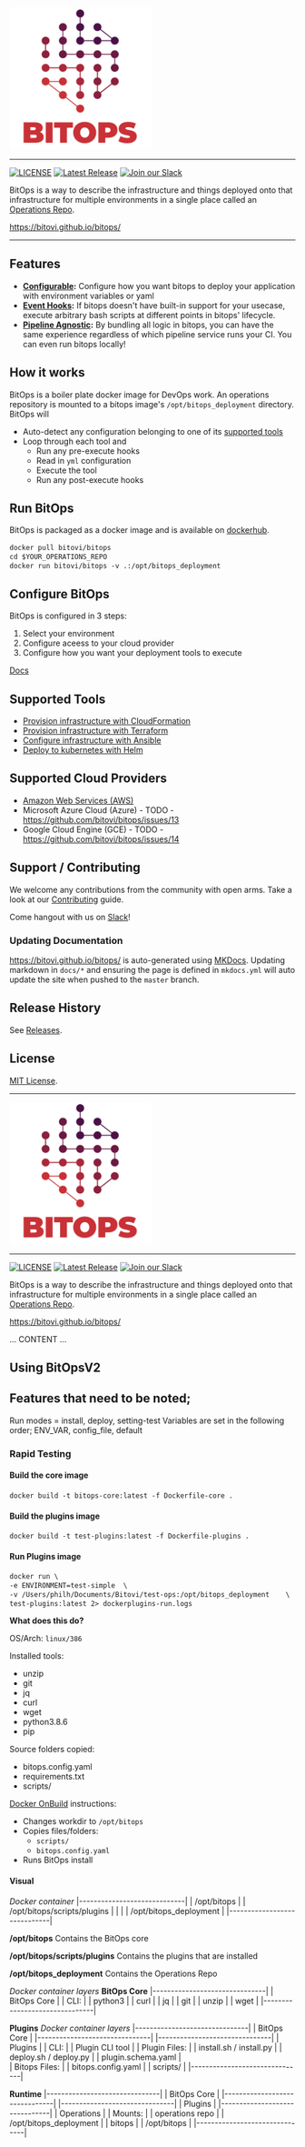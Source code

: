 [<img src="docs/assets/images/logo/Bitops(RGB)_L2_Full_4C.png" width="250"/>](docs/assets/images/logo/Bitops(RGB)_L2_Full_4C.png)

---------------------

[![LICENSE](https://img.shields.io/badge/license-MIT-green)](LICENSE.md)
[![Latest Release](https://img.shields.io/github/v/release/bitovi/bitops)](https://github.com/bitovi/bitops/releases)
[![Join our Slack](https://img.shields.io/badge/slack-join%20chat-611f69.svg)](https://www.bitovi.com/community/slack?utm_source=badge&utm_medium=badge&utm_campaign=pr-badge&utm_content=badge)

BitOps is a way to describe the infrastructure and things deployed onto that infrastructure for multiple environments in a single place called an [Operations Repo](docs/operations-repo-structure.md).

https://bitovi.github.io/bitops/

---------------------

## Features

* **[Configurable](docs/configuration-base.md):** Configure how you want bitops to deploy your application with environment variables or yaml
* **[Event Hooks](docs/lifecycle.md):** If bitops doesn't have built-in support for your usecase, execute arbitrary bash scripts at different points in bitops' lifecycle.
* **[Pipeline Agnostic](docs/examples.md):** By bundling all logic in bitops, you can have the same experience regardless of which pipeline service runs your CI. You can even run bitops locally!

## How it works

BitOps is a boiler plate docker image for DevOps work. An operations repository is mounted to a bitops image's `/opt/bitops_deployment` directory. BitOps will

* Auto-detect any configuration belonging to one of its [supported tools](#supported-tools)
* Loop through each tool and
  * Run any pre-execute hooks
  * Read in `yml` configuration
  * Execute the tool
  * Run any post-execute hooks

## Run BitOps
BitOps is packaged as a docker image and is available on [dockerhub](https://hub.docker.com/r/bitovi/bitops).
```
docker pull bitovi/bitops
cd $YOUR_OPERATIONS_REPO
docker run bitovi/bitops -v .:/opt/bitops_deployment
```

## Configure BitOps

BitOps is configured in 3 steps:

1. Select your environment
2. Configure aceess to your cloud provider
3. Configure how you want your deployment tools to execute

[Docs](docs/configuration-base.md)

## Supported Tools
* [Provision infrastructure with CloudFormation](docs/tool-configuration/configuration-cloudformation.md)
* [Provision infrastructure with Terraform](docs/tool-configuration/configuration-terraform.md)
* [Configure infrastructure with Ansible](docs/tool-configuration/configuration-ansible.md)
* [Deploy to kubernetes with Helm](docs/tool-configuration/configuration-helm.md)

## Supported Cloud Providers

* [Amazon Web Services (AWS)](docs/cloud-configuration/configuration-aws.md)
* Microsoft Azure Cloud (Azure) - TODO - https://github.com/bitovi/bitops/issues/13
* Google Cloud Engine (GCE) - TODO - https://github.com/bitovi/bitops/issues/14

## Support / Contributing

We welcome any contributions from the community with open arms. Take a look at our [Contributing](docs/contributing/contributing.md) guide.

Come hangout with us on [Slack](https://www.bitovi.com/community/slack)!

### Updating Documentation

https://bitovi.github.io/bitops/ is auto-generated using [MKDocs](https://www.mkdocs.org/). Updating markdown in `docs/*` and ensuring the page is defined in `mkdocs.yml` will auto update the site when pushed to the `master` branch.

## Release History

See [Releases](https://github.com/bitovi/bitops/releases).

## License

[MIT License](/license).





<hr/>

[<img src="docs/assets/images/logo/Bitops(RGB)_L2_Full_4C.png" width="250"/>](docs/assets/images/logo/Bitops(RGB)_L2_Full_4C.png)

---------------------

[![LICENSE](https://img.shields.io/badge/license-MIT-green)](LICENSE.md)
[![Latest Release](https://img.shields.io/github/v/release/bitovi/bitops)](https://github.com/bitovi/bitops/releases)
[![Join our Slack](https://img.shields.io/badge/slack-join%20chat-611f69.svg)](https://www.bitovi.com/community/slack?utm_source=badge&utm_medium=badge&utm_campaign=pr-badge&utm_content=badge)

BitOps is a way to describe the infrastructure and things deployed onto that infrastructure for multiple environments in a single place called an [Operations Repo](docs/operations-repo-structure.md).

https://bitovi.github.io/bitops/



... CONTENT ...


## Using BitOpsV2

## Features that need to be noted; 
Run modes = install, deploy, setting-test
Variables are set in the following order; ENV_VAR, config_file, default


### Rapid Testing
#### Build the core image
```
docker build -t bitops-core:latest -f Dockerfile-core .
```

#### Build the plugins image
```
docker build -t test-plugins:latest -f Dockerfile-plugins .
```

#### Run Plugins image
```
docker run \
-e ENVIRONMENT=test-simple  \
-v /Users/philh/Documents/Bitovi/test-ops:/opt/bitops_deployment    \
test-plugins:latest 2> dockerplugins-run.logs
```

**What does this do?**

OS/Arch: `linux/386`

Installed tools: 
  - unzip
  - git
  - jq
  - curl
  - wget
  - python3.8.6
  - pip

Source folders copied:
  - bitops.config.yaml
  - requirements.txt
  - scripts/

[Docker OnBuild](https://docs.docker.com/engine/reference/builder/#onbuild) instructions:
  - Changes workdir to `/opt/bitops`
  - Copies files/folders:
    - `scripts/`
    - `bitops.config.yaml`
  - Runs BitOps install




#### Visual
*Docker container*
|-----------------------------|
| /opt/bitops                 |
| /opt/bitops/scripts/plugins |
|                             |
| /opt/bitops_deployment      |
|-----------------------------|

**/opt/bitops**
Contains the BitOps core

**/opt/bitops/scripts/plugins**
Contains the plugins that are installed

**/opt/bitops_deployment**
Contains the Operations Repo


*Docker container layers*
**BitOps Core**
|-------------------------------|
|         BitOps Core           |
| CLI:                          |
|   python3                     |
|   curl                        |
|   jq                          |
|   git                         |
|   unzip                       |
|   wget                        |
|-------------------------------|

**Plugins**
*Docker container layers*
|-------------------------------|
|         BitOps Core           |
|-------------------------------|
|-------------------------------|
|           Plugins             |
| CLI:                          |
|   Plugin CLI tool             |
| Plugin Files:                 |
|   install.sh / install.py     |
|   deploy.sh / deploy.py       |
|   plugin.schema.yaml          |                    
| Bitops Files:                 |
|   bitops.config.yaml          |
|   scripts/                    |
|-------------------------------|



**Runtime**
|-------------------------------|
|         BitOps Core           |
|-------------------------------|
|-------------------------------|
|           Plugins             |
|-------------------------------|
|          Operations           |
| Mounts:                       |
|   operations repo             |
|     /opt/bitops_deployment    |
|   bitops                      |
|     /opt/bitops               |
|-------------------------------|
